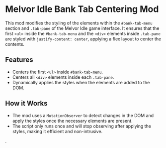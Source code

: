 # Melvor Idle Bank Tab Centering Mod

This mod modifies the styling of the elements within the `#bank-tab-menu` section and `.tab-pane` of the Melvor Idle game interface. It ensures that the first `<ul>` inside the `#bank-tab-menu` and the `<div>` elements inside `.tab-pane` are styled with `justify-content: center`, applying a flex layout to center the contents.

## Features
- Centers the first `<ul>` inside `#bank-tab-menu`.
- Centers all `<div>` elements inside each `.tab-pane`.
- Dynamically applies the styles when the elements are added to the DOM.

## How it Works
- The mod uses a `MutationObserver` to detect changes in the DOM and apply the styles once the necessary elements are present.
- The script only runs once and will stop observing after applying the styles, making it efficient and non-intrusive.

.